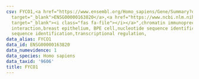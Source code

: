 ```yaml
---
csv: FYCO1,<a href="https://www.ensembl.org/Homo_sapiens/Gene/Summary?db=core;g=ENSG00000163820"
  target="_blank">ENSG00000163820</a>,<a href="https://www.ncbi.nlm.nih.gov/pubmed/22863008"
  target="_blank"><i class="fas fa-file"></i></a>",chromatin immunoprecipitation assay,direct
  interaction,breast epithelium, BPE cell,nucleotide sequence identification,nucleotide
  sequence identification,transcriptional regulation,
data_alias: FYCO1
data_id: ENSG00000163820
data_numevidence: 1
data_species: Homo sapiens
data_taxid: '9606'
title: FYCO1
---
```

